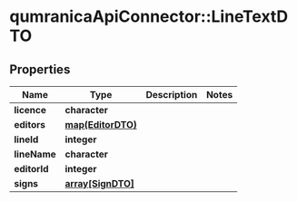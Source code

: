 # qumranicaApiConnector::LineTextDTO

## Properties
Name | Type | Description | Notes
------------ | ------------- | ------------- | -------------
**licence** | **character** |  | 
**editors** | [**map(EditorDTO)**](EditorDTO.md) |  | 
**lineId** | **integer** |  | 
**lineName** | **character** |  | 
**editorId** | **integer** |  | 
**signs** | [**array[SignDTO]**](SignDTO.md) |  | 


